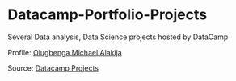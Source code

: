 # Datacamp-Portfolio-Projects
Several Data analysis, Data Science projects hosted by DataCamp

Profile: [Olugbenga Michael Alakija](https://www.datacamp.com/profile/mralakija)

Source: [Datacamp Projects](https://www.datacamp.com/projects/tech:python)
